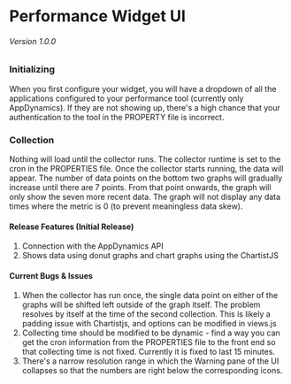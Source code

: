 # Performance Widget UI
###### Version 1.0.0


### Initializing
When you first configure your widget, you will have a dropdown of all the applications configured to your performance tool (currently only AppDynamics). If they are not showing up, there's a high chance that your authentication to the tool in the PROPERTY file is incorrect.

### Collection
Nothing will load until the collector runs. The collector runtime is set to the cron in the PROPERTIES file. Once the collector starts running, the data will appear. The number of data points on the bottom two graphs will gradually increase until there are 7 points. From that point onwards, the graph will only show the seven more recent data. The graph will not display any data times where the metric is 0 (to prevent meaningless data skew).

#### Release Features (Initial Release)
1. Connection with the AppDynamics API
2. Shows data using donut graphs and chart graphs using the ChartistJS

#### Current Bugs & Issues
1. When the collector has run once, the single data point on either of the graphs will be shifted left outside of the graph itself. The problem resolves by itself at the time of the second collection. This is likely a padding issue with Chartistjs, and options can be modified in views.js
2. Collecting time should be modified to be dynamic - find a way you can get the cron information from the PROPERTIES file to the front end so that collecting time is not fixed. Currently it is fixed to last 15 minutes.
3. There's a narrow resolution range in which the Warning pane of the UI collapses so that the numbers are right below the corresponding icons.
